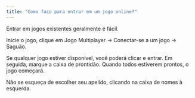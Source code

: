 ```yaml
---
title: "Como faço para entrar em um jogo online?"
---
```


Entrar em jogos existentes geralmente é fácil.

Inicie o jogo, clique em Jogo Multiplayer → Conectar-se a um jogo → Saguão.

Se qualquer jogo estiver disponível, você poderá clicar e entrar. Em seguida, marque a caixa de prontidão. Quando todos estiverem prontos, o jogo começará.

Não se esqueça de escolher seu apelido, clicando na caixa de nomes à esquerda. 
